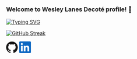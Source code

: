 ### Welcome to Wesley Lanes Decoté profile! 👋

[![Typing SVG](https://readme-typing-svg.herokuapp.com?color=0EA1F7&lines=Full+Stack+Developer)](https://git.io/typing-svg)

[![GitHub Streak](http://github-readme-streak-stats.herokuapp.com?user=WesleyLanes&theme=algolia)](https://git.io/streak-stats)

<p align="left">
  <a href="https://github.com/WesleyLanes"><img alt="GitHub" height="32" width="32" src="assets/github.svg"></a>
  <a href="https://linkedin.com/in/wesleydecote"><img alt="LinkedIn" height="32" width="32" src="assets/linkedin.svg"></a>
</p>
